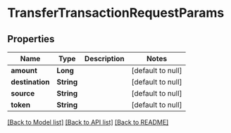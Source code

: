 # TransferTransactionRequestParams

## Properties

| Name            | Type       | Description | Notes             |
| --------------- | ---------- | ----------- | ----------------- |
| **amount**      | **Long**   |             | [default to null] |
| **destination** | **String** |             | [default to null] |
| **source**      | **String** |             | [default to null] |
| **token**       | **String** |             | [default to null] |

[[Back to Model list]](../README.md#documentation-for-models) [[Back to API list]](../README.md#documentation-for-api-endpoints) [[Back to README]](../README.md)
